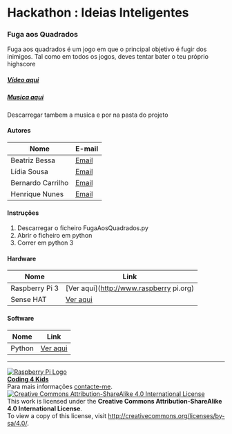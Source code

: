 # Hackathon : Ideias Inteligentes 

### Fuga aos Quadrados

Fuga aos quadrados é um jogo em que o principal objetivo é fugir dos inimigos. Tal como em todos os jogos, deves tentar bater o teu próprio highscore
##### [Vídeo aqui](https://mega.nz/#!xj51nJwQ!30GYYYyTKSvmpJ4udSf1XlxQSRbzzjRUFjaJpxKT4uM)
##### [Musica aqui](https://mega.nz/#!proRzDpT!l701fSu8KYdAe1rUFBzttGzWTQx-l4aAoSSwVd4mv08)
Descarregar tambem a musica e por na pasta do projeto
  
#### Autores  

|Nome  |E-mail  |  
|---|---|    
|Beatriz Bessa|[Email](mailto:chamo.me.bia@gmail.com)|
|Lídia Sousa|[Email](mailto:lidia.sousa2001@outlook.com)|
|Bernardo Carrilho|[Email](bernardo@carrilho.org)|
|Henrique Nunes|[Email](hrn2001@gmail.com)|

#### Instruções

1. Descarregar o ficheiro FugaAosQuadrados.py
2. Abrir o ficheiro em python
3. Correr em python 3

#### Hardware  

|Nome  |Link  |  
|---|---|   
|Raspberry Pi 3  |[Ver aqui](http://www.raspberry pi.org)  |  
|Sense HAT  | [Ver aqui](https://www.raspberrypi.org/products/sense-hat/)  |

#### Software  

|Nome  |Link  |  
|---|---| 
|Python  |[Ver aqui](https://github.com/beatriz46172/gameuj/blob/master/FugaAosQuadrados.py)|  


***  
[![Raspberry Pi Logo](https://upload.wikimedia.org/wikipedia/en/thumb/c/cb/Raspberry_Pi_Logo.svg/50px-Raspberry_Pi_Logo.svg.png)](http://raspberrypi.org)   
[**Coding 4 Kids**](http://coding4kids.github.io/coding4kids/)  
Para mais informações [contacte-me](mailto:nunofilipesantos@gmail.com).  
[![Creative Commons Attribution-ShareAlike 4.0 International License](https://licensebuttons.net/l/by-sa/4.0/88x31.png)](http://creativecommons.org/licenses/by-sa/4.0/)  
This work is licensed under the **Creative Commons Attribution-ShareAlike 4.0 International License**.  
To view a copy of this license, visit http://creativecommons.org/licenses/by-sa/4.0/.  
